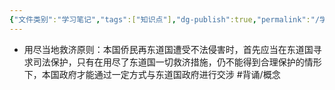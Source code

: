 ```yaml
---
{"文件类别":"学习笔记","tags":["知识点"],"dg-publish":true,"permalink":"/学习笔记studyup/知识点cheese/用尽当地救济原则/","dgPassFrontmatter":true,"created":"2024-09-25T19:56:25.393+08:00","updated":"2024-09-25T19:58:03.172+08:00"}
---
```


- 用尽当地救济原则：本国侨民再东道国遭受不法侵害时，首先应当在东道国寻求司法保护，只有在用尽了东道国一切救济措施，仍不能得到合理保护的情形下，本国政府才能通过一定方式与东道国政府进行交涉 #背诵/概念 